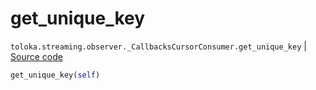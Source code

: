 # get_unique_key
`toloka.streaming.observer._CallbacksCursorConsumer.get_unique_key` | [Source code](https://github.com/Toloka/toloka-kit/blob/v1.2.2/src/streaming/observer.py#L281)

```python
get_unique_key(self)
```

